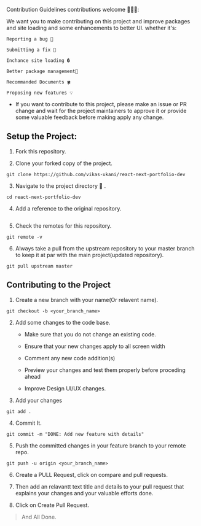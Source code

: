 Contribution Guidelines contributions welcome 🤝🏽🍀:

We want you to make contributing on this project and improve packages and site loading and some enhancements to better UI. whether it's:

    Reporting a bug 🐛

    Submitting a fix 🔎
    
    Inchance site loading �

    Better package management🏽
    
    Recommanded Documents 🍀

    Proposing new features 💡


- If you want to contribute to this project, please make an issue or PR change and wait for the project maintainers to approve it or provide some valuable feedback before making apply any change.


## Setup the Project:

 1. Fork this repository.
 
 
 2. Clone your forked copy of the project.
  ```
  git clone https://github.com/vikas-ukani/react-next-portfolio-dev
  ```
  
 3. Navigate to the project directory 📁 .

```
cd react-next-portfolio-dev
```

  
4. Add a reference to the original repository.

```git remote add upstream https://github.com/vikas-ukani/react-next-portfolio-dev.git
```

5. Check the remotes for this repository.

```git remote -v```

6. Always take a pull from the upstream repository to your master branch to keep it at par with the main project(updated repository).

```git pull upstream master```

## Contributing to the Project

1. Create a new branch with your name(Or relavent name).

```
git checkout -b <your_branch_name>
```

2. Add some changes to the code base.

    - Make sure that you do not change an existing code.

    - Ensure that your new changes apply to all screen width

    - Comment any new code addition(s)

    - Preview your changes and test them properly before proceding ahead
    
    - Improve Design UI/UX changes.

3. Add your changes 

```git add . ```

4. Commit It.

```git commit -m "DONE: Add new feature with details"```

5. Push the committed changes in your feature branch to your remote repo.

```git push -u origin <your_branch_name>```

6. Create a PULL Request, click on compare and pull requests.

7. Then add an relavantt text title and details to your pull request that explains your changes and your valuable efforts done.

8. Click on Create Pull Request.

> And All Done.


